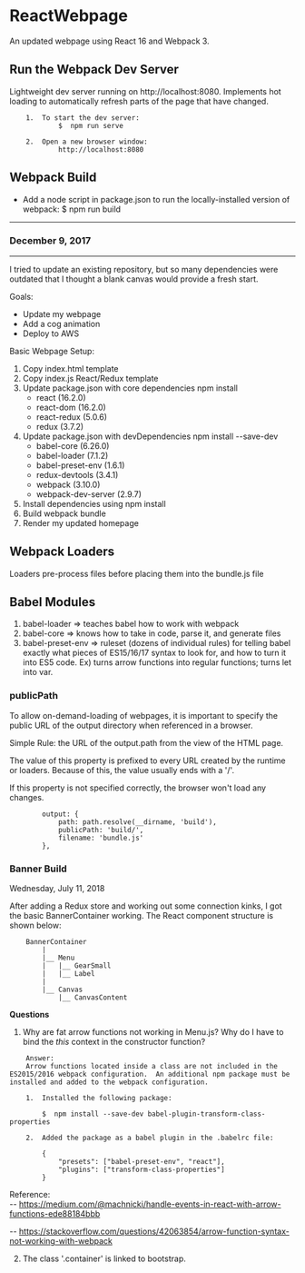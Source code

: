 # ReactWebpage
An updated webpage using React 16 and Webpack 3.

## Run the Webpack Dev Server

Lightweight dev server running on http://localhost:8080.  Implements hot loading to automatically refresh parts of the page that have changed.

```
    1.  To start the dev server:
            $  npm run serve

    2.  Open a new browser window:
            http://localhost:8080

```

## Webpack Build

- Add a node script in package.json to run the locally-installed version of webpack:
        $  npm run build

---


### December 9, 2017
---
I tried to update an existing repository, but so many dependencies were outdated that I thought a blank canvas would provide a fresh start.

Goals:
-  Update my webpage
-  Add a cog animation
-  Deploy to AWS

Basic Webpage Setup:
1. Copy index.html template
2. Copy index.js React/Redux template
3. Update package.json with core dependencies
    npm install
    - react (16.2.0)
    - react-dom (16.2.0)
    - react-redux (5.0.6)
    - redux (3.7.2)
4. Update package.json with devDependencies 
    npm install --save-dev 
    - babel-core (6.26.0)
    - babel-loader (7.1.2)
    - babel-preset-env (1.6.1)
    - redux-devtools (3.4.1)
    - webpack (3.10.0)
    - webpack-dev-server (2.9.7)
4. Install dependencies using npm install
5. Build webpack bundle
6. Render my updated homepage




## Webpack Loaders
Loaders pre-process files before placing them into the bundle.js file

## Babel Modules
1.  babel-loader => teaches babel how to work with webpack
2.  babel-core => knows how to take in code, parse it, and generate files
3.  babel-preset-env => ruleset (dozens of individual rules) for telling babel exactly what pieces of ES15/16/17 syntax to look for, and how to turn it into ES5 code.  Ex) turns arrow functions into regular functions; turns let into var.

### publicPath
To allow on-demand-loading of webpages, it is important to specify the public URL of the output directory when referenced in a browser.  

Simple Rule: the URL of the output.path from the view of the HTML page.

The value of this property is prefixed to every URL created by the runtime or loaders.  Because of this, the value usually ends with a '/'.  

If this property is not specified correctly, the browser won't load any changes.

````
        output: {
            path: path.resolve(__dirname, 'build'),
            publicPath: 'build/',
            filename: 'bundle.js'
        },
````

### Banner Build ###
Wednesday, July 11, 2018

After adding a Redux store and working out some connection kinks, I got the basic BannerContainer working.  The React component structure is shown below:

````
    BannerContainer
        |
        |__ Menu
        |   |__ GearSmall
        |   |__ Label
        |
        |__ Canvas
            |__ CanvasContent
````

__Questions__
1.  Why are fat arrow functions not working in Menu.js?  Why do I have to bind the _this_ context in the constructor function?

```
    Answer:  
    Arrow functions located inside a class are not included in the ES2015/2016 webpack configuration.  An additional npm package must be installed and added to the webpack configuration.

    1.  Installed the following package:

        $  npm install --save-dev babel-plugin-transform-class-properties

    2.  Added the package as a babel plugin in the .babelrc file:

        {
            "presets": ["babel-preset-env", "react"],
            "plugins": ["transform-class-properties"]
        }
```

Reference:  
-- https://medium.com/@machnicki/handle-events-in-react-with-arrow-functions-ede88184bbb

-- https://stackoverflow.com/questions/42063854/arrow-function-syntax-not-working-with-webpack

2.  The class '.container' is linked to bootstrap.












